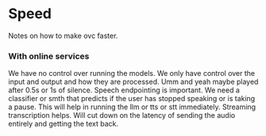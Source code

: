 # Speed

Notes on how to make ovc faster.

### With online services

We have no control over running the models.
We only have control over the input and output and how they are processed.
Umm and yeah maybe played after 0.5s or 1s of silence.
Speech endpointing is important. We need a classifier or smth that 
predicts if the user has stopped speaking or is taking a pause.
This will help in running the llm or tts or stt immediately.
Streaming transcription helps. Will cut down on the latency 
of sending the audio entirely and getting the text back.





